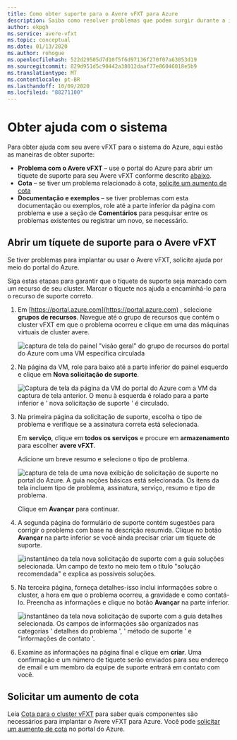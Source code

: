 ```yaml
---
title: Como obter suporte para o Avere vFXT para Azure
description: Saiba como resolver problemas que podem surgir durante a implantação ou o uso do avere vFXT para o Azure criando um tíquete de suporte por meio do portal do Azure.
author: ekpgh
ms.service: avere-vfxt
ms.topic: conceptual
ms.date: 01/13/2020
ms.author: rohogue
ms.openlocfilehash: 522d29505d7d10f5f6d97136f270f07a63053d19
ms.sourcegitcommit: 829d951d5c90442a38012daaf77e86046018e5b9
ms.translationtype: MT
ms.contentlocale: pt-BR
ms.lasthandoff: 10/09/2020
ms.locfileid: "88271100"
---
```

# <a name="get-help-with-your-system"></a>Obter ajuda com o sistema

Para obter ajuda com seu avere vFXT para o sistema do Azure, aqui estão as maneiras de obter suporte:

* **Problema com o Avere vFXT** – use o portal do Azure para abrir um tíquete de suporte para seu Avere vFXT conforme descrito [abaixo](#open-a-support-ticket-for-your-avere-vfxt).
* **Cota** – se tiver um problema relacionado à cota, [solicite um aumento de cota](#request-a-quota-increase)
* **Documentação e exemplos** – se tiver problemas com esta documentação ou exemplos, role até a parte inferior da página com problema e use a seção de **Comentários** para pesquisar entre os problemas existentes ou registrar um novo, se necessário.

## <a name="open-a-support-ticket-for-your-avere-vfxt"></a>Abrir um tíquete de suporte para o Avere vFXT

Se tiver problemas para implantar ou usar o Avere vFXT, solicite ajuda por meio do portal do Azure.

Siga estas etapas para garantir que o tíquete de suporte seja marcado com um recurso de seu cluster. Marcar o tíquete nos ajuda a encaminhá-lo para o recurso de suporte correto.

1. Em [https://portal.azure.com](https://portal.azure.com) , selecione **grupos de recursos**. Navegue até o grupo de recursos que contém o cluster vFXT em que o problema ocorreu e clique em uma das máquinas virtuais de cluster avere.

    ![captura de tela do painel "visão geral" do grupo de recursos do portal do Azure com uma VM específica circulada](media/avere-vfxt-ticket-vm.png)

1. Na página da VM, role para baixo até a parte inferior do painel esquerdo e clique em **Nova solicitação de suporte**.

    ![Captura de tela da página da VM do portal do Azure com a VM da captura de tela anterior. O menu à esquerda é rolado para a parte inferior e ' nova solicitação de suporte ' é circulado.](media/avere-vfxt-ticket-request.png)

1. Na primeira página da solicitação de suporte, escolha o tipo de problema e verifique se a assinatura correta está selecionada.

   Em **serviço**, clique em **todos os serviços** e procure em **armazenamento** para escolher **avere vFXT**.

   Adicione um breve resumo e selecione o tipo de problema.

    ![captura de tela de uma nova exibição de solicitação de suporte no portal do Azure. A guia noções básicas está selecionada. Os itens da tela incluem tipo de problema, assinatura, serviço, resumo e tipo de problema.](media/ticket-basics.png)

   Clique em **Avançar** para continuar.

1. A segunda página do formulário de suporte contém sugestões para corrigir o problema com base na descrição resumida. Clique no botão **Avançar** na parte inferior se você ainda precisar criar um tíquete de suporte.

   ![instantâneo da tela nova solicitação de suporte com a guia soluções selecionada. Um campo de texto no meio tem o título "solução recomendada" e explica as possíveis soluções.](media/ticket-solutions.png)

1. Na terceira página, forneça detalhes-isso inclui informações sobre o cluster, a hora em que o problema ocorreu, a gravidade e como contatá-lo. Preencha as informações e clique no botão **Avançar** na parte inferior.

   ![instantâneo da tela nova solicitação de suporte com a guia detalhes selecionada. Os campos de informações são organizados nas categorias ' detalhes do problema ', ' método de suporte ' e "informações de contato '.](media/ticket-details.png)

1. Examine as informações na página final e clique em **criar**. Uma confirmação e um número de tíquete serão enviados para seu endereço de email e um membro da equipe de suporte entrará em contato com você.

## <a name="request-a-quota-increase"></a>Solicitar um aumento de cota

Leia [Cota para o cluster vFXT](avere-vfxt-prereqs.md#quota-for-the-vfxt-cluster) para saber quais componentes são necessários para implantar o Avere vFXT para Azure. Você pode [solicitar um aumento de cota](https://docs.microsoft.com/azure/azure-portal/supportability/resource-manager-core-quotas-request) no portal do Azure.
